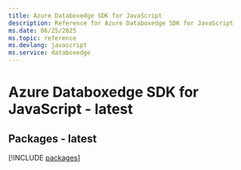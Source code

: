 ```yaml
---
title: Azure Databoxedge SDK for JavaScript
description: Reference for Azure Databoxedge SDK for JavaScript
ms.date: 06/25/2025
ms.topic: reference
ms.devlang: javascript
ms.service: databoxedge
---
```

# Azure Databoxedge SDK for JavaScript - latest
## Packages - latest
[!INCLUDE [packages](databoxedge-index.md)]